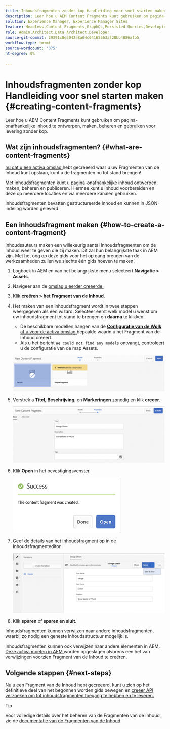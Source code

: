 ```yaml
---
title: Inhoudsfragmenten zonder kop Handleiding voor snel starten maken
description: Leer hoe u AEM Content Fragments kunt gebruiken om pagina-onafhankelijke inhoud te ontwerpen, maken, beheren en gebruiken voor levering zonder kop.
solution: Experience Manager, Experience Manager Sites
feature: Headless,Content Fragments,GraphQL,Persisted Queries,Developing
role: Admin,Architect,Data Architect,Developer
source-git-commit: 29391c8e3042a8a04c64165663a228bb4886afb5
workflow-type: tm+mt
source-wordcount: '375'
ht-degree: 0%

---
```


# Inhoudsfragmenten zonder kop Handleiding voor snel starten maken {#creating-content-fragments}

Leer hoe u AEM Content Fragments kunt gebruiken om pagina-onafhankelijke inhoud te ontwerpen, maken, beheren en gebruiken voor levering zonder kop.

## Wat zijn inhoudsfragmenten? {#what-are-content-fragments}

[ nu dat u een activa omslag ](create-assets-folder.md) hebt gecreeerd waar u uw Fragmenten van de Inhoud kunt opslaan, kunt u de fragmenten nu tot stand brengen!

Met inhoudsfragmenten kunt u pagina-onafhankelijke inhoud ontwerpen, maken, beheren en publiceren. Hiermee kunt u inhoud voorbereiden en deze op meerdere locaties en via meerdere kanalen gebruiken.

Inhoudsfragmenten bevatten gestructureerde inhoud en kunnen in JSON-indeling worden geleverd.

## Een inhoudsfragment maken {#how-to-create-a-content-fragment}

Inhoudsauteurs maken een willekeurig aantal Inhoudsfragmenten om de inhoud weer te geven die zij maken. Dit zal hun belangrijkste taak in AEM zijn. Met het oog op deze gids voor het op gang brengen van de werkzaamheden zullen we slechts één gids hoeven te maken.

1. Logboek in AEM en van het belangrijkste menu selecteert **Navigatie > Assets**.
1. Navigeer aan de [ omslag u eerder creeerde.](create-assets-folder.md)
1. Klik **creëren > het Fragment van de Inhoud**.
1. Het maken van een inhoudsfragment wordt in twee stappen weergegeven als een wizard. Selecteer eerst welk model u wenst om uw inhoudsfragment tot stand te brengen en **daarna** te klikken.
   * De beschikbare modellen hangen van de [**Configuratie van de Wolk** af u voor de activa omslag ](create-assets-folder.md) bepaalde waarin u het Fragment van de Inhoud creeert.
   * Als u het bericht `We could not find any models` ontvangt, controleert u de configuratie van de map Assets.

   ![ Uitgezochte Model van het Fragment van de Inhoud ](assets/content-fragment-model-select.png)
1. Verstrek a **Titel**, **Beschrijving**, en **Markeringen** zonodig en klik **creeer**.

   ![ creeer het Fragment van de Inhoud ](assets/content-fragment-create.png)
1. Klik **Open** in het bevestigingsvenster.

   ![ gecreeerd van het Fragment van de Inhoud bevestiging ](assets/content-fragment-confirmation.png)
1. Geef de details van het inhoudsfragment op in de Inhoudsfragmenteditor.

   ![ de Redacteur van het Fragment van de Inhoud ](assets/content-fragment-edit.png)
1. Klik **sparen** of **sparen en sluit**.

Inhoudsfragmenten kunnen verwijzen naar andere inhoudsfragmenten, waarbij zo nodig een geneste inhoudsstructuur mogelijk is.

Inhoudsfragmenten kunnen ook verwijzen naar andere elementen in AEM. [ Deze activa moeten in AEM ](/help/assets/manage-assets.md) worden opgeslagen alvorens een het van verwijzingen voorzien Fragment van de Inhoud te creëren.

## Volgende stappen {#next-steps}

Nu u een Fragment van de Inhoud hebt gecreeerd, kunt u zich op het definitieve deel van het begonnen worden gids bewegen en [ creeer API verzoeken om tot inhoudsfragmenten toegang te hebben en te leveren.](create-api-request.md)

>[!TIP]
>
>Voor volledige details over het beheren van de Fragmenten van de Inhoud, zie de [ documentatie van de Fragmenten van de Inhoud ](/help/assets/content-fragments/content-fragments.md)
